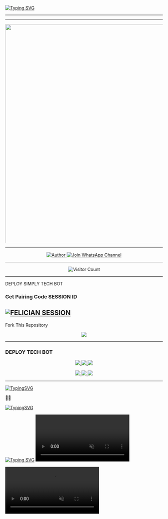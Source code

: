<a href="https://git.io/typing-svg">
  <img src="https://readme-typing-svg.demolab.com?font=Anton&size=80&pause=1000&color=E779F7FF&center=true&vCenter=true&width=1000&height=200&lines=F;VERSION+2025;BY+DEV+SKIDDBMX" alt="Typing SVG" />
</a>

---
---

<p align="center">
  <img src="https://files.catbox.moe/bt9xxe.jpg" width="700"/>
</p>

---

<p align="center">
  <a href="https://github.com/fel255">
    <img title="Author" src="https://img.shields.io/badge/Author-DEV%20skiddy-ff004d?style=for-the-badge&logo=github&logoColor=white" />
 </a>
  <a href="">
    <img title="Join WhatsApp Channel" src="https://img.shields.io/badge/Join-WhatsApp%20Channel-25D366?style=for-the-badge&logo=whatsapp&logoColor=white" />
  </a>
</p>

---

<p align="center">
  <img src="https://profile-counter.glitch.me/fel255/count.svg" alt="Visitor Count" />
</p>

---
DEPLOY SIMPLY TECH BOT

### Get Pairing Code SESSION ID


[![FELICIAN SESSION](https://img.shields.io/badge/FELICIAN%20-XMD%20SESSION-25D366?style=for-the-badge&logo=whatsapp&logoColor=white)](https://skiddbmx-pair-site.onrender.com)
---

 Fork This Repository

 <p align="center">
  <a href="https://github.com/fel255/IT-TECH">
    <img src="https://img.shields.io/badge/Fork%20This-Repository-8A2BE2?style=for-the-badge&logo=github&logoColor=white" />
  </a>
</p>

---

### DEPLOY TECH BOT

<p align="center">
  <a href="https://replit.com/fel255">
    <img src="https://img.shields.io/badge/Deploy%20To%20Replit-FFA500?style=for-the-badge&logo=replit&logoColor=white" />
  </a>
  <a href="https://railway.app/new/template?template=https://github.com/fel255/IT-TECH">
    <img src="https://img.shields.io/badge/Deploy%20To%20Railway-8B5CF6?style=for-the-badge&logo=railway&logoColor=white" />
  </a>
  <a href="https://render.com/">
    <img src="https://img.shields.io/badge/Deploy%20To%20Render-06B6D4?style=for-the-badge&logo=render&logoColor=white" />
  </a>
</p>

<p align="center">
  <a href="https://dashboard.heroku.com/new?template=https://github.com/fel255/IT-TECH/tree/main">
    <img src="https://img.shields.io/badge/Deploy-Heroku-FF004D?style=for-the-badge&logo=heroku&logoColor=white" />
  </a>
  <a href="https://host.talkdrove.com/share-bot/82">
    <img src="https://img.shields.io/badge/Deploy-TaikDrove-6971FF?style=for-the-badge&logo=google-cloud&logoColor=white" />
  </a>
  <a href="https://app.koyeb.com/services/deploy?type=git&repository=https://github.com/fel255/IT-TECH&ports=3000">
    <img src="https://img.shields.io/badge/Deploy-Koyeb-FF009D?style=for-the-badge&logo=koyeb&logoColor=white" />
  </a>
</p>

---

[![TypingSVG](https://readme-typing-svg.herokuapp.com?font=Rockstar-ExtraBold&size=50&pause=1000&color=E779F7FF&center=true&vCenter=true&width=900&height=130&lines=『+🚨FELICIAN-+𝙿𝚘𝚠𝚎𝚛𝚎𝚍+𝚋𝚢+skiddy🚨+』)](https://git.io/typing-svg)

🤖🤖

[![TypingSVG](https://readme-typing-svg.herokuapp.com?font=Rockstar-ExtraBold&size=50&pause=1000&color=9CE6F7FF&center=true&vCenter=true&width=900&height=130&lines=『+🚫owner+number-+255619712382📛+』)](https://git.io/typing-svg)

<a href="https://git.io/typing-svg"><img src="https://readme-typing-svg.demolab.com?font=Fira+Code&pause=1000&width=435&lines=The+ENJOYMENT+SESSION+BMX+jump+quickly" alt="Typing SVG" /></a>
<video autoplay muted loop id="bg-video">

<video autoplay muted loop id="bg-video">
        <source src="https://files.catbox.moe/thfuux.mp4" type="video/mp4" />
        Your browser does not support HTML5 video.        
</video>
